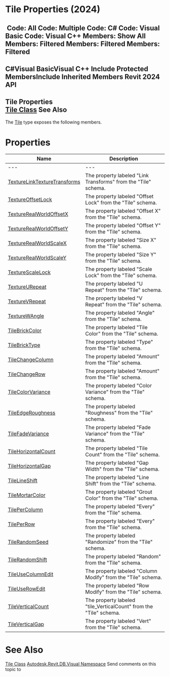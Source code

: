 # Tile Properties (2024)

﻿
 Code: All Code: Multiple Code: C# Code: Visual Basic Code: Visual C++  Members: Show All Members: Filtered Members: Filtered Members: Filtered   
---  
C#Visual BasicVisual C++
Include Protected MembersInclude Inherited Members
Revit 2024 API  
---  
Tile Properties  
[Tile Class](2871b849-9a05-b097-d27d-b998e8254311.md "Tile Class") See Also  
---  
The [Tile](2871b849-9a05-b097-d27d-b998e8254311.md "Tile Class") type exposes the following members.
# Properties
| Name | Description |
| --- | --- |
| --- | --- | --- |
| [TextureLinkTextureTransforms](d0598b16-b15d-efb6-0565-473265aef655.md "TextureLinkTextureTransforms Property") | The property labeled "Link Transforms" from the "Tile" schema. |
| [TextureOffsetLock](914b4666-6c95-5ca7-ca05-f7a834e516ca.md "TextureOffsetLock Property") | The property labeled "Offset Lock" from the "Tile" schema. |
| [TextureRealWorldOffsetX](4ccf926e-2426-3c5a-af51-f1690f4878f8.md "TextureRealWorldOffsetX Property") | The property labeled "Offset X" from the "Tile" schema. |
| [TextureRealWorldOffsetY](c904ec08-bfd7-7135-3699-0a9fc1051364.md "TextureRealWorldOffsetY Property") | The property labeled "Offset Y" from the "Tile" schema. |
| [TextureRealWorldScaleX](2dd17914-c939-f7aa-1bea-c3cb62d15076.md "TextureRealWorldScaleX Property") | The property labeled "Size X" from the "Tile" schema. |
| [TextureRealWorldScaleY](3c0c6506-90d2-3047-6716-07039388ae9f.md "TextureRealWorldScaleY Property") | The property labeled "Size Y" from the "Tile" schema. |
| [TextureScaleLock](c1df6985-e0c1-4af9-9529-6753ab4393b4.md "TextureScaleLock Property") | The property labeled "Scale Lock" from the "Tile" schema. |
| [TextureURepeat](10ecdb1e-bb0d-3be0-581c-be39ab4010a1.md "TextureURepeat Property") | The property labeled "U Repeat" from the "Tile" schema. |
| [TextureVRepeat](5a74bb7c-bc69-12f7-a9fc-4cb54d42a452.md "TextureVRepeat Property") | The property labeled "V Repeat" from the "Tile" schema. |
| [TextureWAngle](8a710a00-fae4-ee68-fd45-68798a361ac5.md "TextureWAngle Property") | The property labeled "Angle" from the "Tile" schema. |
| [TileBrickColor](1676008f-ab31-ca7c-3a51-9cce2bc889c6.md "TileBrickColor Property") | The property labeled "Tile Color" from the "Tile" schema. |
| [TileBrickType](693d6c07-0653-663d-072a-df82465daadb.md "TileBrickType Property") | The property labeled "Type" from the "Tile" schema. |
| [TileChangeColumn](05c2b6b0-2112-4be4-998d-36bc77c1923a.md "TileChangeColumn Property") | The property labeled "Amount" from the "Tile" schema. |
| [TileChangeRow](6c9ba994-7c5a-abdc-1590-a0111bbde9f7.md "TileChangeRow Property") | The property labeled "Amount" from the "Tile" schema. |
| [TileColorVariance](3e645b47-8201-373f-60e8-25ada959629a.md "TileColorVariance Property") | The property labeled "Color Variance" from the "Tile" schema. |
| [TileEdgeRoughness](e283e22d-acb0-3a75-b404-7888a17c54f8.md "TileEdgeRoughness Property") | The property labeled "Roughness" from the "Tile" schema. |
| [TileFadeVariance](7f9247e1-d9bb-cb21-05e7-82bce839a489.md "TileFadeVariance Property") | The property labeled "Fade Variance" from the "Tile" schema. |
| [TileHorizontalCount](04ecc760-007c-7598-94b6-29d3c6d9ae3d.md "TileHorizontalCount Property") | The property labeled "Tile Count" from the "Tile" schema. |
| [TileHorizontalGap](dc156fa4-30f2-8f7b-bf3b-aa1091b77f68.md "TileHorizontalGap Property") | The property labeled "Gap Width" from the "Tile" schema. |
| [TileLineShift](3b423e14-35bb-db8b-fd20-c22b239bdb38.md "TileLineShift Property") | The property labeled "Line Shift" from the "Tile" schema. |
| [TileMortarColor](09ef7ec5-5d26-3848-7f47-b48d3badeaa0.md "TileMortarColor Property") | The property labeled "Grout Color" from the "Tile" schema. |
| [TilePerColumn](ff803f5c-3458-451e-d0b6-0819e6b6da09.md "TilePerColumn Property") | The property labeled "Every" from the "Tile" schema. |
| [TilePerRow](df9bdd3c-e41f-d251-07a3-2a58e61c768d.md "TilePerRow Property") | The property labeled "Every" from the "Tile" schema. |
| [TileRandomSeed](95cf3f80-28b7-d36d-b2a1-7a73ebbf29d9.md "TileRandomSeed Property") | The property labeled "Randomize" from the "Tile" schema. |
| [TileRandomShift](ce1d5b36-85fb-90ae-75fb-4da42bdb2438.md "TileRandomShift Property") | The property labeled "Random" from the "Tile" schema. |
| [TileUseColumnEdit](c4c7883b-8142-b07c-4852-60263ed2ba24.md "TileUseColumnEdit Property") | The property labeled "Column Modify" from the "Tile" schema. |
| [TileUseRowEdit](92fbc775-72a1-9c57-6211-52035bdbaf7e.md "TileUseRowEdit Property") | The property labeled "Row Modify" from the "Tile" schema. |
| [TileVerticalCount](65c57f0d-9813-6b85-401d-01bf85f5b944.md "TileVerticalCount Property") | The property labeled "tile_VerticalCount" from the "Tile" schema. |
| [TileVerticalGap](e88891ec-6dcb-cfbb-3aa0-28df254c90d8.md "TileVerticalGap Property") | The property labeled "Vert" from the "Tile" schema. |

# See Also
[Tile Class](2871b849-9a05-b097-d27d-b998e8254311.md "Tile Class")
[Autodesk.Revit.DB.Visual Namespace](f5a10581-6ac2-be19-0e32-f87d05bc8b83.md "Autodesk.Revit.DB.Visual Namespace")
Send comments on this topic to 